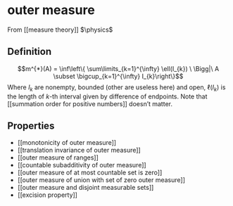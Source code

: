 # outer measure
From [[measure theory]]
$\physics$
## Definition
$$m^{*}(A) = \inf\left\{ \sum\limits_{k=1}^{\infty} \ell(I_{k}) \ \Bigg|\ A \subset \bigcup_{k=1}^{\infty} I_{k}\right\}$$
Where $I_{k}$ are nonempty, bounded (other are useless here) and open, $\ell(I_{k})$ is the length of $k$-th interval given by difference of endpoints. Note that [[summation order for positive numbers]] doesn’t matter.

## Properties
- [[monotonicity of outer measure]]
- [[translation invariance of outer measure]]
- [[outer measure of ranges]]
- [[countable subadditivity of outer measure]]
- [[outer measure of at most countable set is zero]]
- [[outer measure of union with set of zero outer measure]]
- [[outer measure and disjoint measurable sets]]
- [[excision property]]
